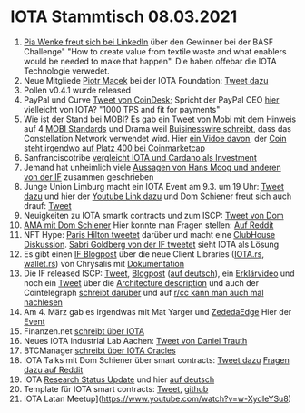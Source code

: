 # IOTA Stammtisch 08.03.2021
1. [Pia Wenke freut sich bei LinkedIn](https://www.linkedin.com/posts/pia-wenke-a85a49159_circulareconomy-sustainability-activity-6771820493507973120-9Xgc/) über den Gewinner bei der BASF Challenge" "How to create value from textile waste and what enablers would be needed to make that happen". Die haben offebar die IOTA Technologie verwedet.
2. Neue Mitgliede [Piotr Macek](https://blog.iota.org/welcome-piotr-macek-to-the-iota-foundation/) bei der IOTA Foundation: [Tweet dazu](https://twitter.com/iota/status/1366702448115671046?s=20)
3. Pollen v0.4.1 wurde released
5. PayPal und Curve [Tweet von CoinDesk](https://twitter.com/CoinDesk/status/1366779532452192262?s=20); Spricht der PayPal CEO [hier](https://www.youtube.com/watch?t=513&v=mJNpLUBmj5s&feature=youtu.be) vielleicht von IOTA? "1000 TPS and fit for payments"
6. Wie ist der Stand bei MOBI? Es gab ein [Tweet von Mobi](https://twitter.com/dltMOBI/status/1366843555902152704?s=20) mit dem Hinweis auf 4 [MOBI Standards](http://dlt.mobi/standards/) und Drama weil [Buisinesswire schreibt](https://www.businesswire.com/news/home/20210302005905/en/MOBI-Members-Constellation-Network-GM-and-Ford-Develop-DLT-Data-Sharing-Standard-for-Autonomous-Vehicles), dass das Constellation Network verwendet wird. Hier [ein Vidoe davon](https://www.youtube.com/watch?app=desktop&v=BVzRsZ7KxKg&feature=youtu.be), der [Coin steht irgendwo auf Platz 400 bei Coinmarketcap](https://coinmarketcap.com/currencies/constellation/)
7. Sanfranciscotribe [vergleicht IOTA und Cardano als Investment](https://sanfranciscotribe.com/Home/difference-between-cardano-and-iota-which-is-the-better-investment/)
8. Jemand hat unheimlich viele [Aussagen von Hans Moog und anderen von der IF](https://m.blog.naver.com/PostView.nhn?blogId=btlkhs&logNo=222260589541&proxyReferer=) zusammen geschrieben
9. Junge Union Limburg macht ein IOTA Event am 9.3. um 19 Uhr: [Tweet dazu](https://twitter.com/JULimburg/status/1367025318339497987?s=20) und hier der [Youtube Link dazu](https://www.youtube.com/watch?v=oTkrpTbx3n8&feature=youtu.be) und Dom Schiener freut sich auch drauf: [Tweet](https://twitter.com/DomSchiener/status/1367032634656911365?s=20)
10. Neuigkeiten zu IOTA smartk contracts und zum ISCP: [Tweet von Dom](https://twitter.com/DomSchiener/status/1367089611315572737?s=20)
11. [AMA mit Dom Schiener](https://www.youtube.com/watch?v=PdheIJBKf9E) Hier konnte man Fragen stellen: [Auf Reddit](https://www.reddit.com/r/Iota/comments/lhljjv/project_alvarium_community_questions/)
12. NFT Hype: [Paris Hilton tweetet](https://twitter.com/ParisHilton/status/1366595008992735232?s=20) darüber und macht eine [ClubHouse Diskussion](https://www.youtube.com/watch?v=F-Y8nqyWc64). [Sabri Goldberg von der IF tweetet](https://twitter.com/sabrigoldberg/status/1367379160801439744?s=20) sieht IOTA als Lösung
13. Es gibt einen [IF Blogpost](https://blog.iota.org/the-new-iota-client-libraries-harder-better-faster-stronger/) über die neue Client Libraries ([IOTA.rs](https://github.com/iotaledger/iota.rs), [wallet.rs](https://github.com/iotaledger/wallet.rs)) von Chrysalis mit [Dokumentation](https://client-lib.docs.iota.org/)
14. Die IF released ISCP: [Tweet](https://twitter.com/iota/status/1367460395447947286?s=20), [Blogpost](https://blog.iota.org/iota-smart-contracts-protocol-alpha-release/) ([auf deutsch](https://iota-einsteiger-guide.de/IOTA-Smart-Contracts-Protocol-Alpha-Release.html)), ein  [Erklärvideo](https://blog.iota.org/iota-smart-contracts-protocol-alpha-release/) und noch ein [Tweet](https://twitter.com/iota/status/1367497243218034692?s=20) über die [Architecture description](https://github.com/iotaledger/wasp/blob/master/docs/ISCP%20architecture%20description%20%20v2.pdf) und auch der Cointelegraph [schreibt darüber](https://cointelegraph.com/news/iota-releases-smart-contracts-protocol-alpha-ahead-of-coordicide-rollout) und auf [r/cc kann man auch mal nachlesen](https://www.reddit.com/r/CryptoCurrency/comments/lxk2e7/iota_smart_contracts_protocol_alpha_release/)
15. Am 4. März gab es irgendwas mit Mat Yarger und [ZededaEdge](https://twitter.com/ZededaEdge/status/1367235207963803648?s=20) Hier der [Event](http://ise.thss.tsinghua.edu.cn/IEDE/agenda.html?utm_content=156297780&utm_medium=social&utm_source=twitter&hss_channel=tw-920370660458860544)
16. Finanzen.net [schreibt über IOTA](https://www.finanzen.net/nachricht/devisen/neue-funktionen-angekuendigt-iota-kurs-geht-nach-update-news-durch-die-decke-neue-versionen-sollen-tangle-netzwerk-verbessern-9873514)
17. Neues IOTA Industrial Lab Aachen: [Tweet von Daniel Trauth](https://twitter.com/DanielTrauth/status/1367485993629196290?s=20)
18. BTCManager [schreibt über IOTA Oracles](https://btcmanager.com/iota-horizen-partner-oracles-blockchain/)
19. IOTA Talks mit Dom Schiener über smart contracts: [Tweet dazu](https://twitter.com/iota/status/1367545210071318532) [Fragen dazu auf Reddit](https://www.reddit.com/r/Iota/comments/lxh60a/iota_talks_with_dominik_schiener_05032021/)
20. IOTA [Research Status Update](https://blog.iota.org/iota-research-status-updatemarch-2021/) und hier [auf deutsch](https://iota-kurs.de/iota-forschungsstatus-update-maerz-2021/) 
21. Template für IOTA smart contracts: [Tweet](https://twitter.com/th3b0y/status/1367562442964926464?s=20), [github](https://github.com/brunoamancio/IOTA-SmartContracts)
22. IOTA Latan Meetup](https://www.youtube.com/watch?v=w-XydIeYSu8)
